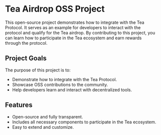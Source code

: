 # Tea Airdrop OSS Project

This open-source project demonstrates how to integrate with the Tea Protocol. It serves as an example for developers to interact with the protocol and qualify for the Tea airdrop. By contributing to this project, you can learn how to participate in the Tea ecosystem and earn rewards through the protocol.

## Project Goals
The purpose of this project is to:
- Demonstrate how to integrate with the Tea Protocol.
- Showcase OSS contributions to the community.
- Help developers learn and interact with decentralized tools.

## Features
- Open-source and fully transparent.
- Includes all necessary components to participate in the Tea ecosystem.
- Easy to extend and customize.
